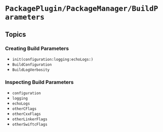 # ``PackagePlugin/PackageManager/BuildParameters``

## Topics

### Creating Build Parameters

- ``init(configuration:logging:echoLogs:)``
- ``BuildConfiguration``
- ``BuildLogVerbosity``

### Inspecting Build Parameters

- ``configuration``
- ``logging``
- ``echoLogs``
- ``otherCFlags``
- ``otherCxxFlags``
- ``otherLinkerFlags``
- ``otherSwiftcFlags``
